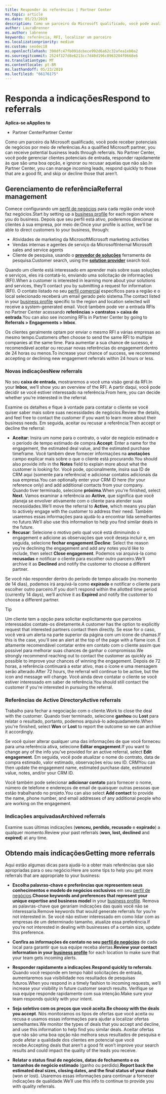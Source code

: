 ```yaml
---
title: Responder às referências | Partner Center
ms.topic: article
ms.date: 05/23/2019
description: Como um parceiro da Microsoft qualificado, você pode avaliar negociar e responder às referências por meio do Partner Center.
author: LauraBrenner
ms.author: labrenne
keywords: referência, RFI, localizar um parceiro
ms.localizationpriority: medium
ms.custom: seodec18
ms.openlocfilehash: 390dfc47fb091dcbece992d6a62c32afea1eb0a2
ms.sourcegitcommit: 2524f327d8e6213cc7d40d196c0963204f0668e6
ms.translationtype: MT
ms.contentlocale: pt-BR
ms.lasthandoff: 05/23/2019
ms.locfileid: "66176175"
---
```

# <a name="respond-to-referrals"></a><span data-ttu-id="d5921-104">Responda a indicações</span><span class="sxs-lookup"><span data-stu-id="d5921-104">Respond to referrals</span></span>

<span data-ttu-id="d5921-105">**Aplica-se a**</span><span class="sxs-lookup"><span data-stu-id="d5921-105">**Applies to**</span></span>

-  <span data-ttu-id="d5921-106">Partner Center</span><span class="sxs-lookup"><span data-stu-id="d5921-106">Partner Center</span></span>

<span data-ttu-id="d5921-107">Como um parceiro da Microsoft qualificado, você pode receber potenciais de negócios por meio de referências.</span><span class="sxs-lookup"><span data-stu-id="d5921-107">As a qualified Microsoft partner, you can receive potential business leads through referrals.</span></span> <span data-ttu-id="d5921-108">No Partner Center, você pode gerenciar clientes potenciais de entrada, responder rapidamente às que são uma boa opção, e ignorar ou recusar aquelas que não são.</span><span class="sxs-lookup"><span data-stu-id="d5921-108">In Partner Center, you can manage incoming leads, respond quickly to those that are a good fit, and skip or decline those that aren’t.</span></span> 

## <a name="referral-management"></a><span data-ttu-id="d5921-109">Gerenciamento de referência</span><span class="sxs-lookup"><span data-stu-id="d5921-109">Referral management</span></span>

<span data-ttu-id="d5921-110">Comece configurando um [perfil de negócios](create-a-marketing-profile.md) para cada região onde você faz negócios.</span><span class="sxs-lookup"><span data-stu-id="d5921-110">Start by setting up a [business profile](create-a-marketing-profile.md) for each region where you do business.</span></span> <span data-ttu-id="d5921-111">Depois que seu perfil está ativo, poderemos direcionar os clientes à sua empresa, por meio de:</span><span class="sxs-lookup"><span data-stu-id="d5921-111">Once your profile is active, we’ll be able to direct customers to your business, through:</span></span>

*  <span data-ttu-id="d5921-112">Atividades de marketing da Microsoft</span><span class="sxs-lookup"><span data-stu-id="d5921-112">Microsoft marketing activities</span></span>
*  <span data-ttu-id="d5921-113">Vendas internas e agentes de serviço da Microsoft</span><span class="sxs-lookup"><span data-stu-id="d5921-113">Internal Microsoft sales and service agents</span></span>
*  <span data-ttu-id="d5921-114">Cliente de pesquisa, usando o **[provedor de soluções](https://www.microsoft.com/solution-providers/home)** ferramenta de pesquisa.</span><span class="sxs-lookup"><span data-stu-id="d5921-114">Customer search, using the **[solution provider](https://www.microsoft.com/solution-providers/home)** search tool.</span></span>

<span data-ttu-id="d5921-115">Quando um cliente está interessado em aprender mais sobre suas soluções e serviços, eles irá contatá-lo, enviando uma solicitação de informações (RFI).</span><span class="sxs-lookup"><span data-stu-id="d5921-115">When a customer is interested in learning more about your solutions and services, they’ll contact you by submitting a request for information (RFI).</span></span> <span data-ttu-id="d5921-116">O contato listado no seu [perfil comercial](create-a-marketing-profile.md) específicos para a região e o local selecionado receberá um email gerado pelo sistema.</span><span class="sxs-lookup"><span data-stu-id="d5921-116">The contact listed in your [business profile](create-a-marketing-profile.md) specific to the region and location selected will receive a system-generated email.</span></span> <span data-ttu-id="d5921-117">Você também pode ver a entrada RFIs no Partner Center acessando **referências > contratos > caixa de entrada**.</span><span class="sxs-lookup"><span data-stu-id="d5921-117">You can also see incoming RFIs in Partner Center by going to **Referrals > Engagements > Inbox**.</span></span>

<span data-ttu-id="d5921-118">Os clientes geralmente optam por enviar o mesmo RFI a várias empresas ao mesmo tempo.</span><span class="sxs-lookup"><span data-stu-id="d5921-118">Customers often choose to send the same RFI to multiple companies at the same time.</span></span> <span data-ttu-id="d5921-119">Para aumentar a sua chance de sucesso, é recomendável aceitar ou recusar novas referências do engagement dentro de 24 horas ou menos.</span><span class="sxs-lookup"><span data-stu-id="d5921-119">To increase your chance of success, we recommend accepting or declining new engagement referrals within 24 hours or less.</span></span>

### <a name="new-referrals"></a><span data-ttu-id="d5921-120">Novas indicações</span><span class="sxs-lookup"><span data-stu-id="d5921-120">New referrals</span></span>

<span data-ttu-id="d5921-121">No seu **caixa de entrada**, mostraremos a você uma visão geral da RFI.</span><span class="sxs-lookup"><span data-stu-id="d5921-121">In your **Inbox**, we’ll show you an overview of the RFI.</span></span> <span data-ttu-id="d5921-122">A partir daqui, você pode decidir se você estiver interessado na referência.</span><span class="sxs-lookup"><span data-stu-id="d5921-122">From here, you can decide whether you’re interested in the referral.</span></span>

<span data-ttu-id="d5921-123">Examine os detalhes e fique à vontade para contatar o cliente se você quiser saber mais sobre suas necessidades de negócios.</span><span class="sxs-lookup"><span data-stu-id="d5921-123">Review the details, and feel free to contact the customer if you want to learn more about their business needs.</span></span> <span data-ttu-id="d5921-124">Em seguida, aceitar ou recusar a referência:</span><span class="sxs-lookup"><span data-stu-id="d5921-124">Then accept or decline the referral:</span></span>

*  <span data-ttu-id="d5921-125">**Aceitar**: Insira um nome para o contrato, o valor de negócio estimado e o período de tempo estimado de compra.</span><span class="sxs-lookup"><span data-stu-id="d5921-125">**Accept**: Enter a name for the engagement, the estimated deal value, and the estimated purchase timeframe.</span></span> <span data-ttu-id="d5921-126">Você também deve fornecer informações na **anotações** campo explicar mais sobre o que o cliente está procurando.</span><span class="sxs-lookup"><span data-stu-id="d5921-126">You should also provide info in the **Notes** field to explain more about what the customer is looking for.</span></span> <span data-ttu-id="d5921-127">Você pode, opcionalmente, insira sua ID de CRM aqui (somente para referência) e adicionar contatos adicionais da sua empresa.</span><span class="sxs-lookup"><span data-stu-id="d5921-127">You can optionally enter your CRM ID here (for your reference only) and add additional contacts from your company.</span></span> <span data-ttu-id="d5921-128">Quando tiver terminado, selecione **próxima**.</span><span class="sxs-lookup"><span data-stu-id="d5921-128">When you're finished, select **Next**.</span></span> <span data-ttu-id="d5921-129">Vamos examinar a referência ao **Active**, que significa que você planeja se envolver ativamente com o cliente para atender suas necessidades.</span><span class="sxs-lookup"><span data-stu-id="d5921-129">We’ll move the referral to **Active**, which means you plan to actively engage with the customer to address their need.</span></span> <span data-ttu-id="d5921-130">Também usaremos essas informações para ajudá-lo a encontrar lida semelhantes no futuro.</span><span class="sxs-lookup"><span data-stu-id="d5921-130">We’ll also use this information to help you find similar deals in the future.</span></span>
*  <span data-ttu-id="d5921-131">**Recusar**: Selecione o motivo pelo qual você está diminuindo o engagement e adicione as observações que você deseja incluir e, em seguida, selecione **fechar engagement**.</span><span class="sxs-lookup"><span data-stu-id="d5921-131">**Decline**: Select the reason you’re declining the engagement and add any notes you’d like to include, then select **Close engagement**.</span></span> <span data-ttu-id="d5921-132">Podemos vai arquivá-la como **recusadas** e notificar o cliente para escolher outro parceiro.</span><span class="sxs-lookup"><span data-stu-id="d5921-132">We’ll archive it as **Declined** and notify the customer to choose a different partner.</span></span>

<span data-ttu-id="d5921-133">Se você não responder dentro do período de tempo alocado (no momento de 14 dias), podemos irá arquivá-la como **expirado** e notificar o cliente para escolher outro parceiro.</span><span class="sxs-lookup"><span data-stu-id="d5921-133">If you don’t respond within the allotted time period (currently 14 days), we’ll archive it as **Expired** and notify the customer to choose a different partner.</span></span>

> [!TIP]
> <span data-ttu-id="d5921-134">Um cliente tem a opção para solicitar explicitamente que parceiros interessados contate-os diretamente.</span><span class="sxs-lookup"><span data-stu-id="d5921-134">A customer has the option to explicitly request that interested partners contact them directly.</span></span> <span data-ttu-id="d5921-135">Se esse for o caso, você verá um alerta na parte superior da página com um ícone de chamas.</span><span class="sxs-lookup"><span data-stu-id="d5921-135">If this is the case, you'll see an alert at the top of the page with a flame icon.</span></span> <span data-ttu-id="d5921-136">É altamente recomendável contatar entre em contato com o cliente assim que possível para melhorar suas chances de ganhar o compromisso.</span><span class="sxs-lookup"><span data-stu-id="d5921-136">We strongly recommend reaching out to contact the customer as quickly as possible to improve your chances of winning the engagement.</span></span> <span data-ttu-id="d5921-137">Depois de 72 horas, a referência continuará a estar ativo, mas o ícone e uma mensagem serão alterado.</span><span class="sxs-lookup"><span data-stu-id="d5921-137">After 72 hours, the referral will continue to be active, but the icon and message will change.</span></span> <span data-ttu-id="d5921-138">Você ainda deve contatar o cliente se você estiver interessado em saber de referência.</span><span class="sxs-lookup"><span data-stu-id="d5921-138">You should still contact the customer if you're interested in pursuing the referral.</span></span>

### <a name="active-referrals"></a><span data-ttu-id="d5921-139">Referências de Active Directory</span><span class="sxs-lookup"><span data-stu-id="d5921-139">Active referrals</span></span>

<span data-ttu-id="d5921-140">Trabalho para fechar a negociação com o cliente.</span><span class="sxs-lookup"><span data-stu-id="d5921-140">Work to close the deal with the customer.</span></span> <span data-ttu-id="d5921-141">Quando tiver terminado, selecione **ganhou** ou **Lost** para relatar o resultado, portanto, podemos arquivá-lo adequadamente.</span><span class="sxs-lookup"><span data-stu-id="d5921-141">When you're finished, select **Won** or **Lost** to report the outcome so we can archive it accordingly.</span></span>

<span data-ttu-id="d5921-142">Se você quiser alterar qualquer uma das informações de que você forneceu para uma referência ativa, selecione **Editar engagement**.</span><span class="sxs-lookup"><span data-stu-id="d5921-142">If you want to change any of the info you’ve provided for an active referral, select **Edit engagement**.</span></span> <span data-ttu-id="d5921-143">Em seguida, você pode atualizar o nome do contrato, data de compra estimado, valor estimado, observações e/ou seu ID. CRM</span><span class="sxs-lookup"><span data-stu-id="d5921-143">You can then update the engagement name, estimated purchase date, estimated value, notes, and/or your CRM ID.</span></span>

<span data-ttu-id="d5921-144">Você também pode selecionar **adicionar contato** para fornecer o nome, número de telefone e endereços de email de quaisquer outras pessoas que estão trabalhando no projeto.</span><span class="sxs-lookup"><span data-stu-id="d5921-144">You can also select **Add contact** to provide the name, phone number, and email addresses of any additional people who are working on the engagement.</span></span>


### <a name="archived-referrals"></a><span data-ttu-id="d5921-145">Indicações arquivadas</span><span class="sxs-lookup"><span data-stu-id="d5921-145">Archived referrals</span></span>

<span data-ttu-id="d5921-146">Examine suas últimas indicações (**venceu, perdido, recusado** e **expirado**) a qualquer momento.</span><span class="sxs-lookup"><span data-stu-id="d5921-146">Review your past referrals (**won, lost, declined** and **expired**) at any time.</span></span> 

## <a name="getting-more-referrals"></a><span data-ttu-id="d5921-147">Obtendo mais indicações</span><span class="sxs-lookup"><span data-stu-id="d5921-147">Getting more referrals</span></span>

<span data-ttu-id="d5921-148">Aqui estão algumas dicas para ajudá-lo a obter mais referências que são apropriadas para o seu negócio:</span><span class="sxs-lookup"><span data-stu-id="d5921-148">Here are some tips to help you get more referrals that are appropriate to your business:</span></span>

*  <span data-ttu-id="d5921-149">**Escolha palavras-chave e preferências que representem seus conhecimentos e modelo de negócios exclusivos** em seu [perfil de negócios](create-a-marketing-profile.md).</span><span class="sxs-lookup"><span data-stu-id="d5921-149">**Choose keywords and preferences that represent your unique expertise and business model** in your [business profile](create-a-marketing-profile.md).</span></span> <span data-ttu-id="d5921-150">Remova as palavras-chave que gerariam indicações das quais você não se interessaria.</span><span class="sxs-lookup"><span data-stu-id="d5921-150">Remove keywords that would generate referrals for you’re not interested in.</span></span> <span data-ttu-id="d5921-151">Se você não estiver interessado em como lidar com as empresas de um determinado tamanho, atualize essa preferência.</span><span class="sxs-lookup"><span data-stu-id="d5921-151">If you’re not interested in dealing with businesses of a certain size, update this preference.</span></span>

*  <span data-ttu-id="d5921-152">**Confira as informações de contato no seu [perfil de negócios](create-a-marketing-profile.md)** de cada local para garantir que sua equipe receba alertas.</span><span class="sxs-lookup"><span data-stu-id="d5921-152">**Review your contact information in your [business profile](create-a-marketing-profile.md)** for each location to make sure that your team gets incoming alerts.</span></span>

*  <span data-ttu-id="d5921-153">**Responder rapidamente a indicações**.</span><span class="sxs-lookup"><span data-stu-id="d5921-153">**Respond quickly to referrals**.</span></span> <span data-ttu-id="d5921-154">Quando você responde em tempo hábil solicitações de entrada, aumentaremos sua visibilidade nos resultados de pesquisas futuros.</span><span class="sxs-lookup"><span data-stu-id="d5921-154">When you respond in a timely fashion to incoming requests, we’ll increase your visibility in future customer search results.</span></span> <span data-ttu-id="d5921-155">Verifique se sua equipe responde rapidamente com sua intenção.</span><span class="sxs-lookup"><span data-stu-id="d5921-155">Make sure your team responds quickly with your intent.</span></span>

*  <span data-ttu-id="d5921-156">**Seja seletivo com os preços que você aceita**.</span><span class="sxs-lookup"><span data-stu-id="d5921-156">**Be choosy with the deals you accept**.</span></span> <span data-ttu-id="d5921-157">Nós monitoramos os tipos de ofertas que você aceita ou recusa e usamos essas informações para ajudar a localizar ofertas semelhantes.</span><span class="sxs-lookup"><span data-stu-id="d5921-157">We monitor the types of deals that you accept and decline, and use this information to help find you similar deals.</span></span> <span data-ttu-id="d5921-158">Aceitar ofertas que não são uma boa opção não melhora seus resultados de pesquisa e pode afetar a qualidade dos clientes em potencial que você recebe.</span><span class="sxs-lookup"><span data-stu-id="d5921-158">Accepting deals that aren’t a good fit won’t improve your search results and could impact the quality of the leads you receive.</span></span>

*  <span data-ttu-id="d5921-159">**Relatar o status final de negócios, datas de fechamento e os tamanhos de negócio estimado** (ganho ou perdido).</span><span class="sxs-lookup"><span data-stu-id="d5921-159">**Report back the estimated deal sizes, closing dates, and the final status of your deals** (won or lost).</span></span> <span data-ttu-id="d5921-160">Usaremos essas informações para continuar a fornecer indicações de qualidade.</span><span class="sxs-lookup"><span data-stu-id="d5921-160">We’ll use this info to continue to provide you with quality referrals.</span></span>
